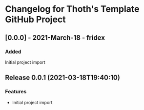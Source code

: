 # Changelog for Thoth's Template GitHub Project

## [0.0.0] - 2021-March-18 - fridex

### Added

Initial project import

## Release 0.0.1 (2021-03-18T19:40:10)
### Features
* Initial project import
